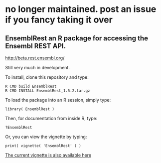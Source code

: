 # no longer maintained. post an issue if you fancy taking it over

## EnsemblRest an R package for accessing the Ensembl REST API.

http://beta.rest.ensembl.org/

Still very much in development.

To install, clone this repository and type:

    R CMD build EnsemblRest
    R CMD INSTALL EnsemblRest_1.5.2.tar.gz

To load the package into an R session, simply type:

    library( EnsemblRest )

Then, for documentation from inside R, type:

    ?EnsemblRest

Or, you can view the vignette by typing:

    print( vignette( 'EnsemblRest' ) )

[The current vignette is also available here](https://github.com/acbb/EnsemblRest/blob/vignette/EnsemblRest.pdf?raw=true)
